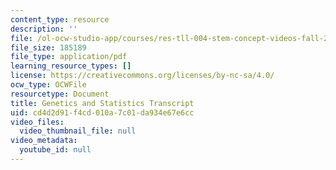 ```yaml
---
content_type: resource
description: ''
file: /ol-ocw-studio-app/courses/res-tll-004-stem-concept-videos-fall-2013/cd4d2d91f4cd010a7c01da934e67e6cc_MITRES_TLL-004F13_Genetics.pdf
file_size: 185189
file_type: application/pdf
learning_resource_types: []
license: https://creativecommons.org/licenses/by-nc-sa/4.0/
ocw_type: OCWFile
resourcetype: Document
title: Genetics and Statistics Transcript
uid: cd4d2d91-f4cd-010a-7c01-da934e67e6cc
video_files:
  video_thumbnail_file: null
video_metadata:
  youtube_id: null
---
```

